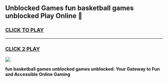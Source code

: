 
## Unblocked Games fun basketball games unblocked Play Online 👋
<h3>
<a href="https://news.freeplayer.one?title=fun_basketball_games_unblocked&ref=17F">CLICK TO PLAY</a></h3>
<hr>

<h3>
<a href="https://news.freeplayer.one?title=fun_basketball_games_unblocked&ref=17F">CLICK 2 PLAY</a>
  
</h3>

<a href="https://news.freeplayer.one?title=fun_basketball_games_unblocked&ref=17F/"><img src="https://clearcache.store/games.png"></a>


**fun basketball games unblocked games unblocked: Your Gateway to Fun and Accessible Online Gaming**
